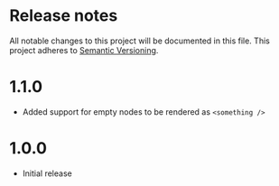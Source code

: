 # Release notes
All notable changes to this project will be documented in this file.
This project adheres to [Semantic Versioning](http://semver.org/).

# 1.1.0

- Added support for empty nodes to be rendered as `<something />`

# 1.0.0

- Initial release
